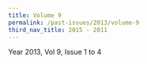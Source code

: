 ```yaml
---
title: Volume 9
permalink: /past-issues/2013/volume-9
third_nav_title: 2015 - 2011
---
```


Year 2013, Vol 9, Issue 1 to 4
